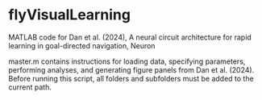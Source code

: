 # flyVisualLearning
MATLAB code for Dan et al. (2024), A neural circuit architecture for rapid learning in goal-directed navigation, Neuron

master.m contains instructions for loading data, specifying parameters, performing analyses, and generating figure panels from Dan et al. (2024). Before running this script, all folders and subfolders must be added to the current path.
